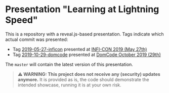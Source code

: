 # Presentation "Learning at Lightning Speed"

This is a repository with a reveal.js-based presentation.
Tags indicate which actual commit was presented:

- Tag [2019-05-27-inficon](https://github.com/jeroenheijmans/presentation-learning-at-lightning-speed/releases/tag/2019-05-27-inficon) presented at [INFI-CON 2019 (May 27th)](https://con.infi.nl)
- Tag [2019-10-29-domcode](https://github.com/jeroenheijmans/presentation-learning-at-lightning-speed/releases/tag/2019-10-29-domcode) presented at [DomCode October 2019 (29th)](https://www.meetup.com/DomCode/events/265766695)

The `master` will contain the latest version of this presentation.

> **⚠ WARNING: This project does not receive any (security) updates anymore.** It is provided as is, the code should demonstrate the intended showcase, running it is at your own risk.
